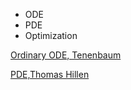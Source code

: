 * ODE
* PDE
* Optimization

[Ordinary ODE, Tenenbaum](https://www.amazon.com/Ordinary-Differential-Equations-Dover-Mathematics/dp/0486649407/ref=sr_1_1?keywords=Ordinary+ODE&qid=1561482186&s=books&sr=1-1)

[PDE,Thomas Hillen](https://www.amazon.com/Partial-Differential-Equations-Completely-Problems/dp/1118063309/ref=sr_1_5?keywords=partial+differential+equations&qid=1561482296&s=books&sr=1-5)
